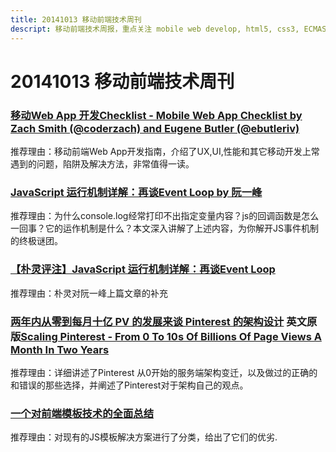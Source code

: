 ```yaml
---
title: 20141013 移动前端技术周刊
descript: 移动前端技术周报，重点关注 mobile web develop, html5, css3, ECMAScript 6, node.js 等前沿技术。
---
```


# 20141013 移动前端技术周刊

### [移动Web App 开发Checklist - Mobile Web App Checklist by Zach Smith (@coderzach) and Eugene Butler (@ebutleriv)](http://www.luster.io/blog/9-29-14-mobile-web-checklist.html)

推荐理由：移动前端Web App开发指南，介绍了UX,UI,性能和其它移动开发上常遇到的问题，陷阱及解决方法，非常值得一读。

### [JavaScript 运行机制详解：再谈Event Loop by 阮一峰](http://www.ruanyifeng.com/blog/2014/10/event-loop.html)

推荐理由：为什么console.log经常打印不出指定变量内容？js的回调函数是怎么一回事？它的运作机制是什么？本文深入讲解了上述内容，为你解开JS事件机制的终极谜团。

### [【朴灵评注】JavaScript 运行机制详解：再谈Event Loop](https://app.yinxiang.com/shard/s8/sh/b72fe246-a89d-434b-85f0-a36420849b84/59bad790bdcf6b0a66b8b93d5eacbead)

推荐理由：朴灵对阮一峰上篇文章的补充

### [两年内从零到每月十亿 PV 的发展来谈 Pinterest 的架构设计](http://www.oschina.net/translate/scaling-pinterest-from-0-to-10s-of-billions-of-page-views) 英文原版[Scaling Pinterest - From 0 To 10s Of Billions Of Page Views A Month In Two Years](http://highscalability.com/blog/2013/4/15/scaling-pinterest-from-0-to-10s-of-billions-of-page-views-a.html)

推荐理由：详细讲述了Pinterest 从0开始的服务端架构变迁，以及做过的正确的和错误的那些选择，并阐述了Pinterest对于架构自己的观点。

### [一个对前端模板技术的全面总结](http://html-js.com/article/Regularjs-Chinese-guidelines-for-a-comprehensive-summary-of-the-front-template-technology)

推荐理由：对现有的JS模板解决方案进行了分类，给出了它们的优劣.
